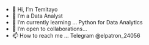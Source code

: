 - 👋 Hi, I’m Temitayo
- 👀 I’m a Data Analyst
- 🌱 I’m currently learning ... Python for Data Analytics
- 💞️ I’m open to collaborations... 
- 📫 How to reach me ... Telegram @elpatron_24056

<!---
Temmykaz/Temmykaz is a ✨ special ✨ repository because its `README.md` (this file) appears on your GitHub profile.
You can click the Preview link to take a look at your changes.
--->
